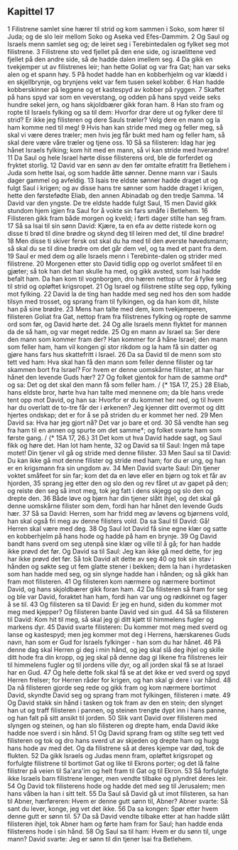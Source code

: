 ## Kapittel 17

1 Filistrene samlet sine hærer til strid og kom sammen i Soko, som hører til Juda; og de slo leir mellom Soko og Aseka ved Efes-Dammim.
2 Og Saul og Israels menn samlet seg og; de leiret seg i Terebintedalen og fylket seg mot filistrene.
3 Filistrene sto ved fjellet på den ene side, og israelittene ved fjellet på den andre side, så de hadde dalen imellem seg.
4 Da gikk en tvekjemper ut av filistrenes leir; han hette Goliat og var fra Gat; han var seks alen og et spann høy.
5 På hodet hadde han en kobberhjelm og var klædd i en skjellbrynje, og brynjens vekt var fem tusen sekel kobber.
6 Han hadde kobberskinner på leggene og et kastespyd av kobber på ryggen.
7 Skaftet på hans spyd var som en veverstang, og odden på hans spyd veide seks hundre sekel jern, og hans skjoldbærer gikk foran ham.
8 Han sto fram og ropte til Israels fylking og sa til dem: Hvorfor drar dere ut og fylker dere til strid? Er ikke jeg filisteren og dere Sauls træler? Velg dere en mann og la ham komme ned til meg!
9 Hvis han kan stride med meg og feller meg, så skal vi være deres træler; men hvis jeg får bukt med ham og feller ham, så skal dere være våre træler og tjene oss.
10 Så sa filisteren: Idag har jeg hånet Israels fylking; kom hit med en mann, så vi kan stride med hverandre!
11 Da Saul og hele Israel hørte disse filisterens ord, ble de forferdet og fryktet storlig.
12 David var en sønn av den før omtalte efratitt fra Betlehem i Juda som hette Isai, og som hadde åtte sønner. Denne mann var i Sauls dager gammel og avfeldig.
13 Isais tre eldste sønner hadde draget ut og fulgt Saul i krigen; og av disse hans tre sønner som hadde draget i krigen, hette den førstefødte Eliab, den annen Abinadab og den tredje Samma.
14 David var den yngste. De tre eldste hadde fulgt Saul,
15 men David gikk stundom hjem igjen fra Saul for å vokte sin fars småfe i Betlehem.
16 Filisteren gikk fram både morgen og kveld; i førti dager stilte han seg fram.
17 Så sa Isai til sin sønn David: Kjære, ta en efa av dette ristede korn og disse ti brød til dine brødre og skynd deg til leiren med det, til dine brødre!
18 Men disse ti skiver fersk ost skal du ha med til den øverste høvedsmann; så skal du se til dine brødre om det går dem vel, og ta med et pant fra dem.
19 Saul er med dem og alle Israels menn i Terebinte-dalen og strider med filistrene.
20 Morgenen etter sto David tidlig opp og overlot småfeet til en gjæter; så tok han det han skulle ha med, og gikk avsted, som Isai hadde befalt ham. Da han kom til vognborgen, dro hæren nettop ut for å fylke seg til strid og opløftet krigsropet.
21 Og Israel og filistrene stilte seg opp, fylking mot fylking.
22 David la de ting han hadde med seg ned hos den som hadde tilsyn med trosset, og sprang fram til fylkingen, og da han kom dit, hilste han på sine brødre.
23 Mens han talte med dem, kom tvekjemperen, filisteren Goliat fra Gat, nettop fram fra filistrenes fylking og ropte de samme ord som før, og David hørte det.
24 Og alle Israels menn flyktet for mannen da de så ham, og var meget redde.
25 Og en mann av Israel sa: Ser dere den mann som kommer fram der? Han kommer for å håne Israel; den mann som feller ham, ham vil kongen gi stor rikdom og la ham få sin datter og gjøre hans fars hus skattefritt i Israel.
26 Da sa David til de menn som sto tett ved ham: Hva skal han få den mann som feller denne filister og tar skammen bort fra Israel? For hvem er denne uomskårne filister, at han har hånet den levende Guds hær?
27 Og folket gjentok for ham de samme ord* og sa: Det og det skal den mann få som feller ham. / {* 1SA 17, 25.}
28 Eliab, hans eldste bror, hørte hva han talte med mennene om; da ble hans vrede tent opp mot David, og han sa: Hvorfor er du kommet her ned, og til hvem har du overlatt de to-tre får der i ørkenen? Jeg kjenner ditt overmot og ditt hjertes ondskap; det er for å se på striden du er kommet her ned.
29 Men David sa: Hva har jeg gjort nå? Det var jo bare et ord.
30 Så vendte han seg fra ham til en annen og spurte om det samme*; og folket svarte ham som første gang. / {* 1SA 17, 26.}
31 Det kom ut hva David hadde sagt, og Saul fikk og høre det. Han lot ham hente,
32 og David sa til Saul: Ingen må tape motet! Din tjener vil gå og stride med denne filister.
33 Men Saul sa til David: Du kan ikke gå mot denne filister og stride med ham; for du er ung, og han er en krigsmann fra sin ungdom av.
34 Men David svarte Saul: Din tjener voktet småfeet for sin far; kom det da en løve eller en bjørn og tok et får av hjorden,
35 sprang jeg etter den og slo den og rev fåret ut av gapet på den; og reiste den seg så imot meg, tok jeg fatt i dens skjegg og slo den og drepte den.
36 Både løve og bjørn har din tjener slått ihjel, og det skal gå denne uomskårne filister som dem, fordi han har hånet den levende Guds hær.
37 Så sa David: Herren, som har fridd meg av løvens og bjørnens vold, han skal også fri meg av denne filisters vold. Da sa Saul til David: Gå! Herren skal være med deg.
38 Og Saul lot David få sine egne klær og satte en kobberhjelm på hans hode og hadde på ham en brynje.
39 Og David bandt hans sverd om seg utenpå sine klær og ville til å gå; for han hadde ikke prøvd det før. Og David sa til Saul: Jeg kan ikke gå med dette, for jeg har ikke prøvd det før. Så tok David alt dette av seg
40 og tok sin stav i hånden og søkte seg ut fem glatte stener i bekken; dem la han i hyrdetasken som han hadde med seg, og sin slynge hadde han i hånden; og så gikk han fram mot filisteren.
41 Og filisteren kom nærmere og nærmere bortimot David, og hans skjoldbærer gikk foran ham.
42 Da filisteren så fram for seg og ble var David, foraktet han ham, fordi han var ung og rødkinnet og fager å se til.
43 Og filisteren sa til David: Er jeg en hund, siden du kommer mot meg med kjepper? Og filisteren bante David ved sin gud.
44 Så sa filisteren til David: Kom hit til meg, så skal jeg gi ditt kjøtt til himmelens fugler og markens dyr.
45 David svarte filisteren: Du kommer mot meg med sverd og lanse og kastespyd; men jeg kommer mot deg i Herrens, hærskarenes Guds navn, han som er Gud for Israels fylkinger - han som du har hånet.
46 På denne dag skal Herren gi deg i min hånd, og jeg skal slå deg ihjel og skille ditt hode fra din kropp, og jeg skal på denne dag gi likene fra filistrenes leir til himmelens fugler og til jordens ville dyr, og all jorden skal få se at Israel har en Gud.
47 Og hele dette folk skal få se at det ikke er ved sverd og spyd Herren frelser; for Herren råder for krigen, og han skal gi dere i var hånd.
48 Da nå filisteren gjorde seg rede og gikk fram og kom nærmere bortimot David, skyndte David seg og sprang fram mot fylkingen, filisteren i møte.
49 Og David stakk sin hånd i tasken og tok fram av den en stein; den slynget han ut og traff filisteren i pannen, og steinen trengte dypt inn i hans panne, og han falt på sitt ansikt til jorden.
50 Slik vant David over filisteren med slyngen og steinen, og han slo filisteren og drepte ham, enda David ikke hadde noe sverd i sin hånd.
51 Og David sprang fram og stilte seg tett ved filisteren og tok og dro hans sverd ut av skjeden og drepte ham og hugg hans hode av med det. Og da filistrene så at deres kjempe var død, tok de flukten.
52 Da gikk Israels og Judas menn fram, opløftet krigsropet og forfulgte filistrene til bortimot Gat og like til Ekrons porter; og det lå falne filistrer på veien til Sa'ara'im og helt fram til Gat og til Ekron.
53 Så forfulgte ikke Israels barn filistrene lenger, men vendte tilbake og plyndret deres leir.
54 Og David tok filisterens hode og hadde det med seg til Jerusalem; men hans våben la han i sitt telt.
55 Da Saul så David gå ut imot filisteren, sa han til Abner, hærføreren: Hvem er denne gutt sønn til, Abner? Abner svarte: Så sant du lever, konge, jeg vet det ikke.
56 Da sa kongen: Spør etter hvem denne gutt er sønn til.
57 Da så David vendte tilbake etter at han hadde slått filisteren ihjel, tok Abner ham og førte ham fram for Saul; han hadde enda filisterens hode i sin hånd.
58 Og Saul sa til ham: Hvem er du sønn til, unge mann? David svarte: Jeg er sønn til din tjener Isai fra Betlehem.
